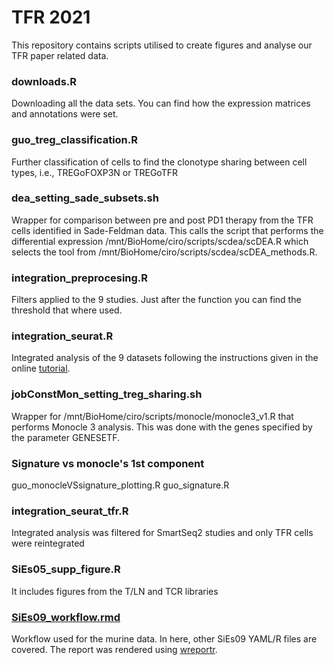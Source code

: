 # TFR 2021
This repository contains scripts utilised to create figures and analyse
our TFR paper related data.

### downloads.R
Downloading all the data sets. You can find how the expression matrices and annotations were set.

### guo_treg_classification.R
Further classification of cells to find the clonotype sharing between cell types, i.e., TREGoFOXP3N or TREGoTFR

### dea_setting_sade_subsets.sh
Wrapper for comparison between pre and post PD1 therapy from the TFR cells identified in Sade-Feldman data.
This calls the script that performs the differential expression /mnt/BioHome/ciro/scripts/scdea/scDEA.R
which selects the tool from /mnt/BioHome/ciro/scripts/scdea/scDEA_methods.R.

### integration_preprocesing.R
Filters applied to the 9 studies. Just after the function you can find the threshold that where used.

### integration_seurat.R
Integrated analysis of the 9 datasets following the instructions given in the
online [tutorial](https://satijalab.org/seurat/v3.0/pancreas_integration_label_transfer.html).

### jobConstMon_setting_treg_sharing.sh
Wrapper for /mnt/BioHome/ciro/scripts/monocle/monocle3_v1.R that performs Monocle 3 analysis. This was done with the genes specified by the parameter GENESETF.

### Signature vs monocle's 1st component
guo_monocleVSsignature_plotting.R
guo_signature.R

### integration_seurat_tfr.R
Integrated analysis was filtered for SmartSeq2 studies and only TFR cells were reintegrated

### SiEs05_supp_figure.R
It includes figures from the T/LN and TCR libraries

### [SiEs09_workflow.rmd](https://vijaybioinfo.github.io/TFR_2021/SiEs09_workflow.html)
Workflow used for the murine data. In here, other SiEs09 YAML/R files are covered.
The report was rendered using [wreportr](https://github.com/cramirezs/wreportr).

